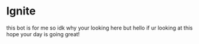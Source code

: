 # Ignite

this bot is for me so idk why your looking here but hello if ur looking at this 
hope your day is going great!
